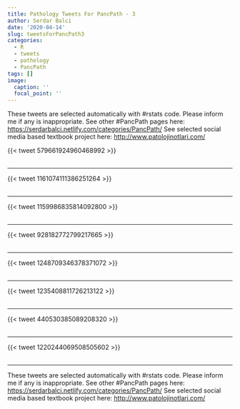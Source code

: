 ```yaml
---
title: Pathology Tweets For PancPath - 3
author: Serdar Balci
date: '2020-04-14'
slug: tweetsForPancPath3
categories:
  - R
  - tweets
  - pathology
  - PancPath
tags: []
image:
  caption: ''
  focal_point: ''
---
```



These tweets are selected automatically with #rstats code. Please inform me if any is inappropriate.
See other #PancPath pages here: https://serdarbalci.netlify.com/categories/PancPath/ 
See selected social media based textbook project here: http://www.patolojinotlari.com/

{{< tweet 579661924960468992 >}}
<br>
<br>
<hr>
{{< tweet 1161074111386251264 >}}
<br>
<br>
<hr>
{{< tweet 1159986835814092800 >}}
<br>
<br>
<hr>
{{< tweet 928182772799217665 >}}
<br>
<br>
<hr>
{{< tweet 1248709346378371072 >}}
<br>
<br>
<hr>
{{< tweet 1235408811726213122 >}}
<br>
<br>
<hr>
{{< tweet 440530385089208320 >}}
<br>
<br>
<hr>
{{< tweet 1220244069508505602 >}}
<br>
<br>
<hr>


These tweets are selected automatically with #rstats code. Please inform me if any is inappropriate.
See other #PancPath pages here: https://serdarbalci.netlify.com/categories/PancPath/ 
See selected social media based textbook project here: http://www.patolojinotlari.com/
